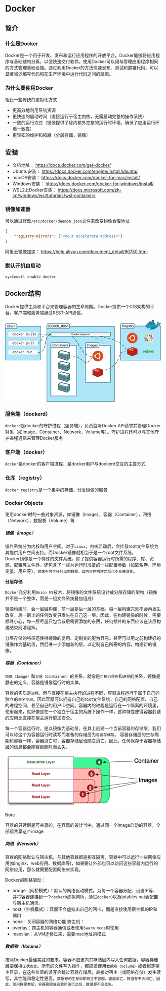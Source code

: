 # Docker

## 简介

### 什么是Docker
Docker是一个用于开发、发布和运行应用程序的开放平台。Docker能够将应用程序与基础结构分离，以便快速交付软件。使用Docker可以用与管理应用程序相同的方式管理基础设施。通过利用Docker的方法快速发布、测试和部署代码，可以显著减少编写代码和在生产环境中运行代码之间的延迟。

### 为什么要使用Docker
相比一些传统的虚拟化方式
* 更高效地利用系统资源
* 更快速的启动时间（直接运行于宿主内核，无需启动完整的操作系统）
* 一致的运行方式（镜像提供了除内核外完整的运行时环境，确保了应用运行环境一致性）
* 更轻松的维护和拓展（分层存储，镜像）


## 安装
* 文档地址： https://docs.docker.com/get-docker/
* Ubuntu安装： https://docs.docker.com/engine/install/ubuntu/
* macOS安装： https://docs.docker.com/docker-for-mac/install/
* Windows安装： https://docs.docker.com/docker-for-windows/install/
* WSL2上Docker安装： https://docs.microsoft.com/zh-cn/windows/wsl/tutorials/wsl-containers

### 镜像加速器
可以通过修改`/etc/docker/daemon.json`文件来改变镜像仓库地址
```json
{
    "registry-mirrors": ["<your accelerate address>"]
}            
```
阿里云镜像加速： https://help.aliyun.com/document_detail/60750.html


### 默认开机自启动
```bash
systemctl enable docker
```


## Docker结构
Docker提供工具和平台来管理容器的生命周期。Docker提供一个C/S架构的平台，客户端和服务端通过REST-API通信。

![Docker结构](./img/docker_architecture.jpg)

### 服务端（dockerd）
`dockerd`是docker的守护进程（服务端），负责监听Docker API请求并管理Docker对象（如Image、Container、Network、Volume等）。守护进程还可以与其他守护进程通信来管理Docker服务

### 客户端（docker）
`docker`是docker的客户端进程，是docker用户与dockerd交互的主要方式

### 仓库（registry）
`docker registry`是一个集中的存储、分发镜像的服务

### Docker Objects
使用docker时的一些对象资源，如镜像（Image），容器（Container），网络（Network），数据卷（Volume）等

##### 镜像（Image）

操作系统分为内核和用户空间。对于`Linux`，内核启动后，会挂载root文件系统为其提供用户空间支持。而Docker镜像就相当于是一个root文件系统。		
Docker镜像是一个特殊的文件系统，除了提供容器运行时所需的程序、库、资源、配置等文件外，还包含了一些为运行时准备的一些配置参数（如匿名卷、环境变量、用户等）。`镜像不包含任何动态数据，其内容在构建之后也不会被改变`。			

<b>分层存储</b>					

`Docker`充分利用`Union FS`技术，将镜像的文件系统设计成分层存储的架构（镜像并不是一个整体，而是一组文件系统叠加组成）						

镜像构建时，会一层层构建，前一层是后一层的基础。每一层构建完就不会再发生改变，后一层上的任何改变只发生在自己这一层。因此，在构建镜像的时候，需要额外小心，每一层尽量只包含该层需要添加的东西，任何额外的东西应该在该层构建结束前清理掉。		

分层存储的特征还使得镜像的复用、定制变的更为容易。甚至可以用之前构建好的镜像作为基础层，然后进一步添加新的层，以定制自己所需的内容，构建新的镜像。		


##### 容器（Container）

`镜像（Image）`和`容器（Container）`的关系，就像是`可执行程序`和`进程`的关系，镜像是静态的定义，容器是镜像运行时的实体。		

容器的实质是`进程`，但与直接在宿主执行的进程不同，容器进程运行于属于自己的独立的`命名空间`。因此容器可以拥有自己的root文件系统、自己的网络配置、自己的进程空间，甚至自己的用户ID空间。容器内的进程是运行在一个隔离的环境里，使用起来，就好像是在一个独立于宿主的系统下操作一样，这种特性使得容器封装的应用比直接在宿主运行更加安全。	

每一个容器运行时，是以镜像为基础层，在其上创建一个当前容器的存储层，我们可以称这个为容器运行时读写而准备的存储层为`容器存储层`。 容器存储层的生存周期和容器一样，容器消亡时，容器存储层也随之消亡。因此，任何保存于容器存储层的信息都会随容器删除而丢失。

![容器存储层](./img/docker_container_layer.png)

> [!Note]
> 容器的只读层是可共享的，在容器的设计当中，通过同一个Image启动的容器，全部都共享这个image


##### 网络（Network）

容器的网络默认与宿主机、与其他容器都是相互隔离。容器中可以运行一些网络应用(如nginx、web应用、数据库等)，如果要让外部也可以访问这些容器内运行的网络应用，那么就需要配置网络来实现。			

Docker的网络驱动：
* bridge（网桥模式）：默认的网络驱动模式。为每一个容器分配、设置IP等，并将容器连接到一个`docker0`虚拟网桥，通过`docker0`以及Iptables nat表配置与宿主机通信。
* host（主机模式）：容器不会虚拟出自己的网卡，而是直接使用宿主机的IP和端口
* none：关闭容器的网络功能
跨主机：	
* overlay：跨主机的容器通信或者使用`Swarm mode`时使用
* maxvlan：从VM迁移过来，需要mac地址的模式


##### 数据卷（Volume）

按照Docker最佳实践的要求，容器不应该向其存储层内写入任何数据，容器存储层要保持`无状态化`。所有的文件写入操作，都应该使用`数据卷（Volume）`或者绑定宿主目录，在这些位置的读写会跳过容器存储层，直接对宿主（或网络存储）发生读写，其性能和稳定性更高。`数据卷的生存周期独立于容器，容器消亡，数据卷不会消亡。因此，使用数据卷后，容器删除或者重新运行之后，数据却不会丢失。`

